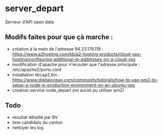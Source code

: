 # server_depart
Serveur d'API open data

## Modifs faites pour que çà marche :
* création à la main de l'adresse 94.23.176.119 : https://www.a2hosting.com/kb/a2-hosting-products/cloud-vps-hosting/configuring-additional-ip-addresses-on-a-cloud-vps
* modification d'apache pour n'ecouter que l'adresse principale : /etc/apache2/ports.conf
* installation libcap2.bin : https://www.digitalocean.com/community/tutorials/how-to-use-pm2-to-setup-a-node-js-production-environment-on-an-ubuntu-vps
* creation service node_depart (on aurait pu utiliser pm2)

## Todo
- resultat détaillé par BV
- liste candidats du canton
- nettoyer les log
